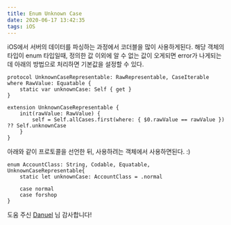 ```yaml
---
title: Enum Unknown Case
date: 2020-06-17 13:42:35
tags: iOS
---
```


iOS에서 서버의 데이터를 파싱하는 과정에서 코더블을 많이 사용하게된다.
해당 객체의 타입이 enum 타입일때, 정의한 값 이외에 알 수 없는 값이 오게되면 error가 나게되는데 아래의 방법으로 처리하면 기본값을 설정할 수 있다.

```
protocol UnknownCaseRepresentable: RawRepresentable, CaseIterable where RawValue: Equatable {
    static var unknownCase: Self { get }
}

extension UnknownCaseRepresentable {
    init(rawValue: RawValue) {
        self = Self.allCases.first(where: { $0.rawValue == rawValue }) ?? Self.unknownCase
    }
}
```

아래와 같이 프로토콜을 선언한 뒤, 사용하려는 객체에서 사용하면된다. :)

```
enum AccountClass: String, Codable, Equatable, UnknownCaseRepresentable{
    static let unknownCase: AccountClass = .normal
    
    case normal
    case forshop
}
```
도움 주신 [Danuel](https://github.com/Danue1) 님 감사합니다!